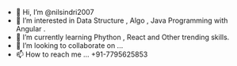 - 👋 Hi, I’m @nilsindri2007
- 👀 I’m interested in Data Structure , Algo , Java  Programming  with Angular . 
- 🌱 I’m currently learning  Phython , React and Other trending skills.
- 💞️ I’m looking to collaborate on ...
- 📫 How to reach me ... +91-7795625853

<!---
nilsindri2007/nilsindri2007 is a ✨ special ✨ repository because its `README.md` (this file) appears on your GitHub profile.
You can click the Preview link to take a look at your changes.
--->
